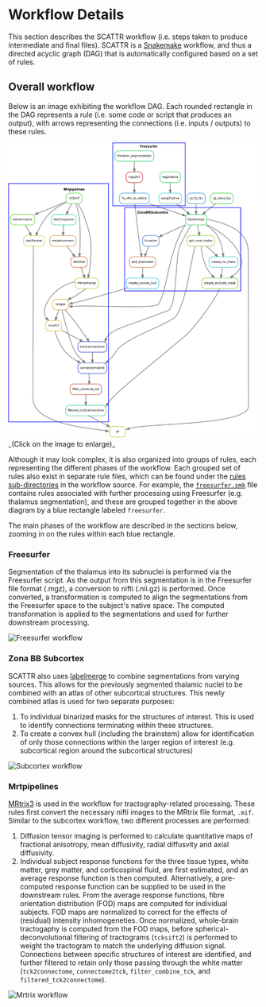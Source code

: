 # Workflow Details

This section describes the SCATTR workflow (i.e. steps taken to produce 
intermediate and final files). SCATTR is a 
[Snakemake](https://snakemake.readthedocs.io/en/stable/) workflow, and thus a 
directed acyclic graph (DAG) that is automatically configured based on a set of 
rules.

## Overall workflow

Below is an image exhibiting the workflow DAG. Each rounded rectangle in 
the DAG represents a rule (i.e. some code or script that produces an output), 
with arrows representing the connections (i.e. inputs / outputs) to these rules.

<img src="dag.png" width="800px">
_(Click on the image to enlarge)_

Although it may look complex, it is also organized into groups of rules, each
representing the different phases of the workflow. Each grouped set of rules 
also exist in separate rule files, which can be found under the 
[rules sub-directories](https://github.com/khanlab/scattr/tree/main/scattr/workflow/rules) 
in the workflow source. For example, the [`freesurfer.smk`](https://github.com/khanlab/scattr/tree/main/scattr/workflow/rules/freesurfer.smk)
file contains rules associated with further processing using Freesurfer 
(e.g. thalamus segmentation), and these are grouped together in the above 
diagram by a blue rectangle labeled `freesurfer`.

The main phases of the workflow are described in the sections below, zooming in 
on the rules within each blue rectangle.

### Freesurfer

Segmentation of the thalamus into its subnuclei is performed via the Freesurfer
script. As the output from this segmentation is in the Freesurfer file format 
(.mgz), a conversion to nifti (.nii.gz) is performed. Once converted, a 
transformation is computed to align the segmentations from the Freesurfer space 
to the subject's native space. The computed transformation is applied to the 
segmentations and used for further downstream processing.

![Freesurfer workflow](https://raw.githubusercontent.com/khanlab/scattr/main/docs/workflow/freesurfer_dag.png)

### Zona BB Subcortex

SCATTR also uses [labelmerge](https://github.com/khanlab/labelmerge) to combine
segmentations from varying sources. This allows for the previously segmented
thalamic nuclei to be combined with an atlas of other subcortical structures. 
This newly combined atlas is used for two separate purposes:

1. To individual binarized masks for the structures of interest. This is used to
identify connections terminating within these structures.
1. To create a convex hull (including the brainstem) allow for identification
of only those connections within the larger region of interest (e.g. 
subcortical region around the subcortical structures)

![Subcortex workflow](https://raw.githubusercontent.com/khanlab/scattr/main/docs/workflow/subcortex_dag.png)

### Mrtpipelines

[MRtrix3](https://www.mrtrix.org) is used in the workflow for 
tractography-related processing. These rules first convert the necessary nifti
images to the MRtrix file format, `.mif`. Similar to the subcortex workflow, two
different processes are performed:

1. Diffusion tensor imaging is performed to calculate quantitative 
maps of fractional anisotropy, mean diffusivity, radial diffusvity and 
axial diffusivity.
1. Individual subject response functions for the three tissue types, white 
matter, grey matter, and corticospinal fluid, are first estimated, and an 
average response function is then computed. Alternatively, a pre-computed 
response function can be supplied to be used in the downstream rules. From the 
average response functions, fibre orientation distribution (FOD) maps are 
computed for individual subjects. FOD maps are normalized to correct for 
the effects of (residual) intensity inhomogeneties. Once normalized, whole-brain
tractogaphy is computed from the FOD maps, before spherical-deconvolutional 
filtering of tractograms (`tcksift2`) is performed to weight the tractogram to
match the underlying diffusion signal. Connections between specific structures
of interest are identified, and further filtered to retain only those passing
through the white matter (`tck2connectome`, `connectome2tck`, 
`filter_combine_tck`, and `filtered_tck2connectome`).

![Mrtrix workflow](https://raw.githubusercontent.com/khanlab/scattr/main/docs/workflow/mrtpipelines_dag.png)